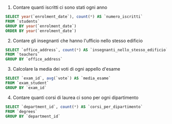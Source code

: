 1. Contare quanti iscritti ci sono stati ogni anno
```SQL
SELECT year(`enrolment_date`), count(*) AS `numero_iscritti`
FROM `students`
GROUP BY year(`enrolment_date`)
ORDER BY year(`enrolment_date`)
```
2. Contare gli insegnanti che hanno l'ufficio nello stesso edificio
```SQL
SELECT `office_address`, count(*) AS `insegnanti_nello_stesso_edificio`
FROM `teachers`
GROUP BY `office_address`
```
3. Calcolare la media dei voti di ogni appello d'esame
```SQL
SELECT `exam_id`, avg(`vote`) AS `media_esame`
FROM `exam_student`
GROUP BY `exam_id`
```
4. Contare quanti corsi di laurea ci sono per ogni dipartimento
```SQL
SELECT `department_id`, count(*) AS `corsi_per_dipartimento`
FROM `degrees`
GROUP BY `department_id`
```